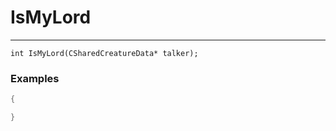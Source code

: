 # IsMyLord
---
```
int IsMyLord(CSharedCreatureData* talker);
```

### Examples
```cpp - C++
{

}
```
